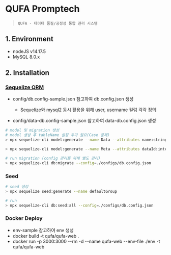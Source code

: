 # QUFA Promptech

> `QUFA - 데이터 품질/공정성 통합 관리 시스템`

## 1. Environment

- nodeJS v14.17.5
- MySQL 8.0.x

## 2. Installation

### [Sequelize ORM](https://sequelize.org/)

- config/db.config-sample.json 참고하여 db.config.json 생성

  - Sequelize와 mysql2 동시 활용을 위해 user, username 컬럼 각각 정의

- config/data-db.config-sample.json 참고하여 data-db.config.json 생성

```sh
# model 및 migration 생성
# model 생성 후 tableName 설정 추가 필요(Case 문제)
> npx sequelize-cli model:generate --name Data --attributes name:string,contentType:string,fileSize:bigint,remotePath:string,originFileName:string,dataTable:string

> npx sequelize-cli model:generate --name Meta --attributes dataId:integer,name:string,koName:string,colType:string,maxLength:integer,floatLength:integer,dateFormat:string,trueValue:string,isNotNull:boolean,isUnique:boolean,isIndex:boolean

# run migration (config 관리를 위해 별도 관리)
> npx sequelize-cli db:migrate --config=./configs/db.config.json
```

### Seed

```sh
# seed 생성
> npx sequelize seed:generate --name defaultGroup

# run
> npx sequelize-cli db:seed:all --config=./configs/db.config.json
```

### Docker Deploy

- env-sample 참고하여 env 생성
- docker build -t qufa/qufa-web .
- docker run -p 3000:3000 --rm -d --name qufa-web --env-file ./env -t qufa/qufa-web
